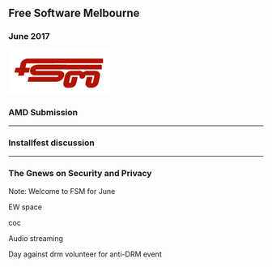 ## Free Software Melbourne
### June 2017
<img src=slides/img/FSM_logo.png width="40%">

### AMD Submission

<hr />

### Installfest discussion

<hr />

### The Gnews on Security and Privacy

Note:
Welcome to FSM for June

EW space

coc

Audio streaming

Day against drm volunteer for anti-DRM event
